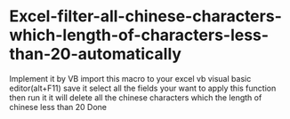 # Excel-filter-all-chinese-characters-which-length-of-characters-less-than-20-automatically
Implement it by VB
import this macro to your excel vb visual basic editor(alt+F11)
save it
select all the fields your want to apply this function
then run it
it will delete all the chinese characters which the length of chinese less than 20
Done
